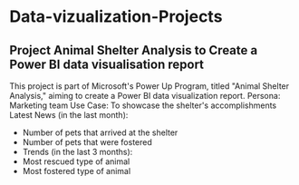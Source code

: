 # Data-vizualization-Projects

## Project Animal Shelter Analysis to Create a Power BI data visualisation report  
This project is part of Microsoft's Power Up Program, titled "Animal Shelter Analysis," aiming to create a Power BI data visualization report.
  Persona: Marketing team
  Use Case: To showcase the shelter's accomplishments
  Latest News (in the last month):
  - Number of pets that arrived at the shelter
  - Number of pets that were fostered
  - Trends (in the last 3 months):
  - Most rescued type of animal
  - Most fostered type of animal
